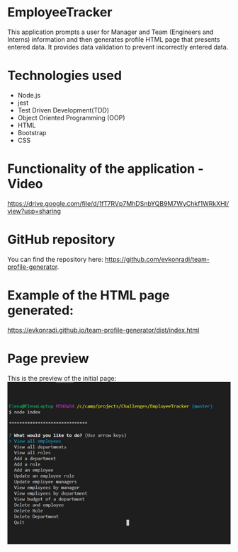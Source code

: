 # EmployeeTracker

This application prompts a user for Manager and Team (Engineers and Interns) information and then generates profile HTML page that presents entered data.
It provides data validation to prevent incorrectly entered data.

# Technologies used

* Node.js
* jest
* Test Driven Development(TDD)
* Object Oriented Programming (OOP)
* HTML
* Bootstrap
* CSS

# Functionality of the application - Video

https://drive.google.com/file/d/1fT7RVp7MhDSnbYQB9M7WyChkf1WRkXHI/view?usp=sharing

# GitHub repository

You can find the repository here: https://github.com/evkonradi/team-profile-generator.

# Example of the HTML page generated:

https://evkonradi.github.io/team-profile-generator/dist/index.html

# Page preview

This is the preview of the initial page:
<img src="./PagePreview.jpg">


